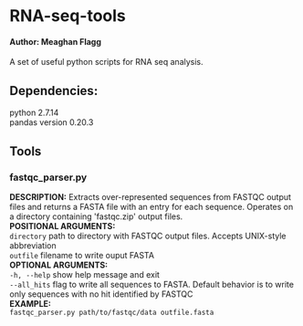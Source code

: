 # RNA-seq-tools
#### Author: Meaghan Flagg
A set of useful python scripts for RNA seq analysis.
## Dependencies:
python 2.7.14  
pandas version 0.20.3


## Tools
### fastqc_parser.py
**DESCRIPTION:** Extracts over-represented sequences from FASTQC output files and returns a FASTA file with an entry for each sequence. 
Operates on a directory containing 'fastqc.zip' output files.  
**POSITIONAL ARGUMENTS:**  
`directory`   path to directory with FASTQC output files. Accepts UNIX-style abbreviation  
`outfile`     filename to write ouput FASTA  
**OPTIONAL ARGUMENTS:**  
`-h, --help`  show help message and exit  
`--all_hits`  flag to write all sequences to FASTA. Default behavior is to write only sequences with no hit identified by FASTQC  
**EXAMPLE:**  
`fastqc_parser.py path/to/fastqc/data outfile.fasta`
